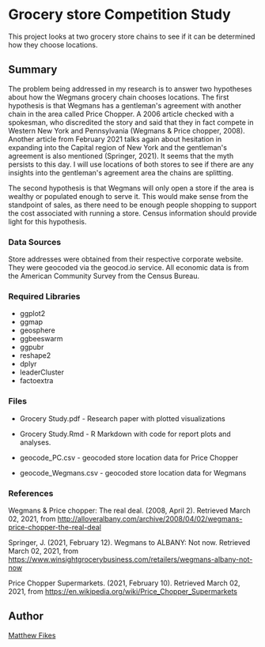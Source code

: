 # Grocery store Competition Study

This project looks at two grocery store chains to see if it can be determined how they choose locations.


## Summary

The problem being addressed in my research is to answer two hypotheses about how the Wegmans grocery chain chooses locations. 
The first hypothesis is that Wegmans has a gentleman's agreement with another chain in the area called Price Chopper. A 2006 article checked with a spokesman, who discredited the story and said that they in fact compete in Western New York and Pennsylvania (Wegmans & Price chopper, 2008). Another article from February 2021 talks again about hesitation in expanding into the Capital region of New York and the gentleman's agreement is also mentioned (Springer, 2021). It seems that the myth persists to this day. I will use locations of both stores to see if there are any insights into the gentleman's agreement area the chains are splitting. 

The second hypothesis is that Wegmans will only open a store if the area is wealthy or populated enough to serve it. This would make sense from the standpoint of sales, as there need to be enough people shopping to support the cost associated with running a store. Census information should provide light for this hypothesis.


### Data Sources

Store addresses were obtained from their respective corporate website. They were geocoded via the geocod.io service.
All economic data is from the American Community Survey from the Census Bureau. 

### Required Libraries

* ggplot2
* ggmap
* geosphere
* ggbeeswarm
* ggpubr
* reshape2
* dplyr
* leaderCluster
* factoextra

### Files

* Grocery Study.pdf - Research paper with plotted visualizations

* Grocery Study.Rmd - R Markdown with code for report plots and analyses.

* geocode_PC.csv - geocoded store location data for Price Chopper

* geocode_Wegmans.csv - geocoded store location data for Wegmans


### References

Wegmans & Price chopper: The real deal. (2008, April 2). Retrieved March 02, 2021, from http://alloveralbany.com/archive/2008/04/02/wegmans-price-chopper-the-real-deal

Springer, J. (2021, February 12). Wegmans to ALBANY: Not now. Retrieved March 02, 2021, from https://www.winsightgrocerybusiness.com/retailers/wegmans-albany-not-now

Price Chopper Supermarkets. (2021, February 10). Retrieved March 02, 2021, from https://en.wikipedia.org/wiki/Price_Chopper_Supermarkets

## Author

[Matthew Fikes](https://www.linkedin.com/in/matthew-fikes-0ab91213/)

